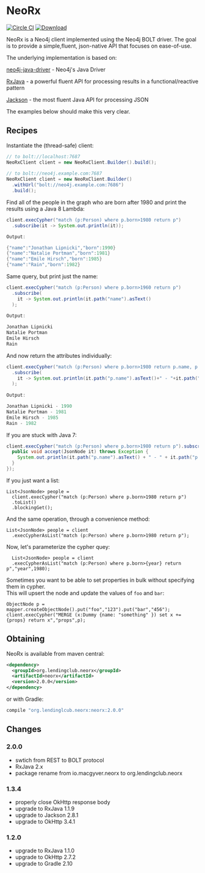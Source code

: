 # NeoRx

[![Circle CI](https://circleci.com/gh/LendingClub/neorx.svg?style=svg)](https://circleci.com/gh/LendingClub/neorx)
[ ![Download](https://api.bintray.com/packages/lendingclub/OSS/NeoRx/images/download.svg) ](https://bintray.com/lendingclub/OSS/NeoRx/_latestVersion)

NeoRx is a Neo4j client implemented using the Neo4j BOLT driver.  The goal is to provide a simple,fluent, json-native API that focuses on ease-of-use.

The underlying implementation is based on:

[neo4j-java-driver](https://github.com/neo4j/neo4j-java-driver) - Neo4j's Java Driver

[RxJava](https://github.com/ReactiveX/RxJava) - a powerful fluent API for processing results in a functional/reactive pattern

[Jackson](https://github.com/FasterXML/jackson) - the most fluent Java API for processing JSON 

The examples below should make this very clear.



## Recipes

Instantiate the (thread-safe) client:
```java
// to bolt://localhost:7687
NeoRxClient client = new NeoRxClient.Builder().build();
    
// to bolt://neo4j.example.com:7687
NeoRxClient client = new NeoRxClient.Builder()
  .withUrl("bolt://neo4j.example.com:7686")
  .build(); 
```

Find all of the people in the graph who are born after 1980 and print the results using a Java 8 Lambda:
```java
client.execCypher("match (p:Person) where p.born>1980 return p")
  .subscribe(it -> System.out.println(it));

Output:

{"name":"Jonathan Lipnicki","born":1990}
{"name":"Natalie Portman","born":1981}
{"name":"Emile Hirsch","born":1985}
{"name":"Rain","born":1982}
```

Same query, but print just the name:
```java
client.execCypher("match (p:Person) where p.born>1960 return p")
  .subscribe(
    it -> System.out.println(it.path("name").asText()
  );
    
Output:

Jonathan Lipnicki
Natalie Portman
Emile Hirsch
Rain
```

And now return the attributes individually:
```java
client.execCypher("match (p:Person) where p.born>1980 return p.name, p.born")
  .subscribe(
    it -> System.out.println(it.path("p.name").asText()+" - "+it.path("p.born").asInt())
  );
    
Output:

Jonathan Lipnicki - 1990
Natalie Portman - 1981
Emile Hirsch - 1985
Rain - 1982
```
If you are stuck with Java 7:

```java
client.execCypher("match (p:Person) where p.born>1980 return p").subscribe(new Consumer<JsonNode>() {
  public void accept(JsonNode it) throws Exception {
    System.out.println(it.path("p.name").asText() + " - " + it.path("p.born").asInt());
  }
});
```


If you just want a list:
```
List<JsonNode> people = 
  client.execCypher("match (p:Person) where p.born>1980 return p")
  .toList()
  .blockingGet();
```

And the same operation, through a convenience method:
```
List<JsonNode> people = client
  .execCypherAsList("match (p:Person) where p.born>1980 return p");
```       


Now, let's parameterize the cypher quey:
```
  List<JsonNode> people = client
  .execCypherAsList("match (p:Person) where p.born>{year} return p","year",1980);
```

Sometimes you want to be able to set properties in bulk without specifying them in cypher.  
This will upsert the node and update the values of ```foo``` and ```bar```:
```
ObjectNode p = mapper.createObjectNode().put("foo","123").put("bar","456");
client.execCypher("MERGE (x:Dummy {name: "something" }) set x += {props} return x","props",p); 
```

## Obtaining


NeoRx is available from maven central:

```xml
<dependency>
  <groupId>org.lendingclub.neorx</groupId>
  <artifactId>neorx</artifactId>
  <version>2.0.0</version>
</dependency>
```

or with Gradle:

```groovy
compile "org.lendinglcub.neorx:neorx:2.0.0"
```


## Changes

### 2.0.0
* swtich from REST to BOLT protocol
* RxJava 2.x
* package rename from io.macgyver.neorx to org.lendingclub.neorx

### 1.3.4

* properly close OkHttp response body
* upgrade to RxJava 1.1.9
* upgrade to Jackson 2.8.1
* upgrade to OkHttp 3.4.1


### 1.2.0

* upgrade to RxJava 1.1.0
* upgrade to OkHttp 2.7.2
* upgrade to Gradle 2.10
